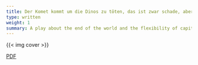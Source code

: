 ```yaml
---
title: Der Komet kommt um die Dinos zu töten, das ist zwar schade, aber da können wir jetzt auch nicht mehr viel machen.
type: written
weight: 1
summary: A play about the end of the world and the flexibility of capitalism.
---
```

{{< img cover >}}

[PDF](/pdfs/dinofuel.pdf)
